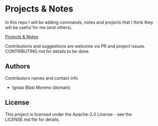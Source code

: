 # Projects & Notes

In this repo I will be adding commands, notes and projects that I think they will be useful for me (and others).

[Projects & Notes](docs/index.md)

Contributions and suggestions are welcome via PR and project issues. CONTRIBUTING.md for details to be done.

## Authors

Contributors names and contact info

* Ignasi Blasi Moreno (domain)


## License

This project is licensed under the Apache-2.0 License - see the LICENSE.md file for details.
